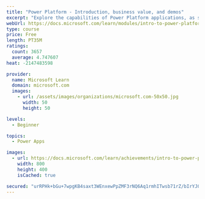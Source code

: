 ```yaml
---
title: "Power Platform - Introduction, business value, and demos"
excerpt: "Explore the capabilities of Power Platform applications, as seen in demonstrations and customer case studies."
webUrl: https://docs.microsoft.com/learn/modules/intro-to-power-platform-mba/
type: course
price: Free
length: PT35M
ratings:
  count: 3657
  average: 4.747607
heat: -2147483598

provider:
  name: Microsoft Learn
  domain: microsoft.com
  images:
    - url: /assets/images/organizations/microsoft.com-50x50.jpg
      width: 50
      height: 50

levels:
  - Beginner

topics:
  - Power Apps

images:
  - url: https://docs.microsoft.com/learn/achievements/intro-to-power-platform-social.png
    width: 800
    height: 400
    isCached: true

secured: "urRPHk+bGu+7wpgKB4saxt3WEnxewPpZMF3rNQ6Aq1rmhITwsb71rZ/bIrYJ0rdHMI4FdzqQWMAyLkQYcmdB6QiFO9JmX1E2G0OCyzVVjm6plNwGx/Wi83v4xJksz8lqkHkJ+dWPGaytabmOySQIrCA1kyd90cZAzjrZ4Prvc7gWYb3KbWfuJXVX5hY47hxx2DPbUAaPV9BZBuD9JmaAVEJzugomTjqZJnahMMUJKXZHl1H0Io27aSI4JWQdRYGTui3uwgqt7OAl8fAhTsr5/Z7CAsF2aKUoqaGbyE4X2Ty0Xr+awObnBnNq+99iYUEe8oOiLrjlbBtc0fp6J2MHrlCgbZOqFMORs7wK0WSZNAO39qqUIc4KNJELfTGCa9UCeUw/AQgPYzvCYtVbQmpoVNwrD/TzsaEsfe47l9xtfZo=;n6li17UVIY/tVK3UftqkEQ=="
---
```


